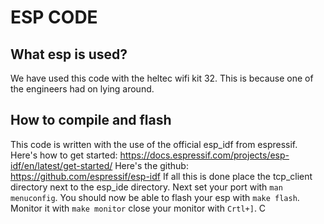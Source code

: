 # ESP CODE
## What esp is used?
We have used this code with the heltec wifi kit 32. This is because one of the engineers had on lying around. 
## How to compile and flash
This code is written with the use of the official esp_idf from espressif. 
Here's how to get started: https://docs.espressif.com/projects/esp-idf/en/latest/get-started/ 
Here's the github: https://github.com/espressif/esp-idf 
If all this is done place the tcp_client directory next to the esp_ide directory. Next set your port with `man menuconfig`. You should now be able to flash your esp with `make flash`. Monitor it with `make monitor` close your monitor with `Crtl+]`. C 
